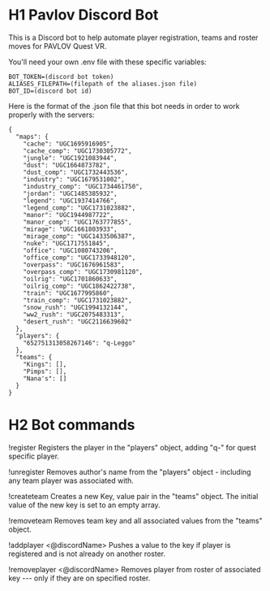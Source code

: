 # H1 Pavlov Discord Bot
This is a Discord bot to help automate player registration, teams and roster moves for PAVLOV Quest VR.

You'll need your own .env file with these specific variables:

```
BOT_TOKEN=(discord bot token)
ALIASES_FILEPATH=(filepath of the aliases.json file)
BOT_ID=(discord bot id)

```

Here is the format of the .json file that this bot needs in order to work properly with the servers:
```
{
  "maps": {
    "cache": "UGC1695916905",
    "cache_comp": "UGC1730305772",
    "jungle": "UGC1921083944",
    "dust": "UGC1664873782",
    "dust_comp": "UGC1732443536",
    "industry": "UGC1679531002",
    "industry_comp": "UGC1734461750",
    "jordan": "UGC1485385932",
    "legend": "UGC1937414766",
    "legend_comp": "UGC1731023882",
    "manor": "UGC1944987722",
    "manor_comp": "UGC1763777855",
    "mirage": "UGC1661803933",
    "mirage_comp": "UGC1433506387",
    "nuke": "UGC1717551845",
    "office": "UGC1080743206",
    "office_comp": "UGC1733948120",
    "overpass": "UGC1676961583",
    "overpass_comp": "UGC1730981120",
    "oilrig": "UGC1701860633",
    "oilrig_comp": "UGC1862422738",
    "train": "UGC1677995860",
    "train_comp": "UGC1731023882",
    "snow_rush": "UGC1994132144",
    "ww2_rush": "UGC2075483313",
    "desert_rush": "UGC2116639602"
  },
  "players": {
    "652751313058267146": "q-Leggo"
  },
  "teams": {
    "Kings": [],
    "Pimps": [],
    "Nana's": []
  }
}

```


# H2 Bot commands

!register <inGameName>
Registers the player in the "players" object, adding "q-" for quest specific player.

!unregister 
Removes author's name from the "players" object - including any team player was associated with.

!createteam <teamName>
Creates a new Key, value pair in the "teams" object. The initial value of the new <teamName> key is set to an empty array.

!removeteam <teamName>
Removes team key and all associated values  from the "teams" object.

!addplayer <teamName> <@discordName>
Pushes a value to the <teamName> key if player is registered and is not already on another roster.

!removeplayer <teamName> <@discordName>
Removes player from roster of associated <teamName> key --- only if they are on specified <teamName> roster.